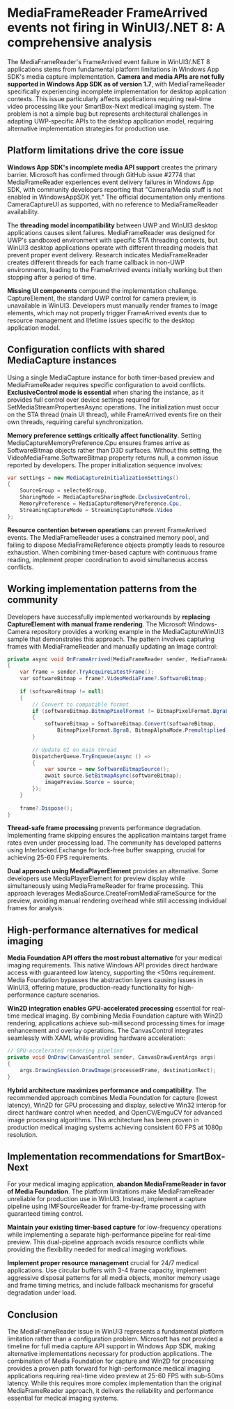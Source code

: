 # MediaFrameReader FrameArrived events not firing in WinUI3/.NET 8: A comprehensive analysis

The MediaFrameReader's FrameArrived event failure in WinUI3/.NET 8 applications stems from fundamental platform limitations in Windows App SDK's media capture implementation. **Camera and media APIs are not fully supported in Windows App SDK as of version 1.7**, with MediaFrameReader specifically experiencing incomplete implementation for desktop application contexts. This issue particularly affects applications requiring real-time video processing like your SmartBox-Next medical imaging system. The problem is not a simple bug but represents architectural challenges in adapting UWP-specific APIs to the desktop application model, requiring alternative implementation strategies for production use.

## Platform limitations drive the core issue

**Windows App SDK's incomplete media API support** creates the primary barrier. Microsoft has confirmed through GitHub issue #2774 that MediaFrameReader experiences event delivery failures in Windows App SDK, with community developers reporting that "Camera/Media stuff is not enabled in WindowsAppSDK yet." The official documentation only mentions CameraCaptureUI as supported, with no reference to MediaFrameReader availability.

The **threading model incompatibility** between UWP and WinUI3 desktop applications causes silent failures. MediaFrameReader was designed for UWP's sandboxed environment with specific STA threading contexts, but WinUI3 desktop applications operate with different threading models that prevent proper event delivery. Research indicates MediaFrameReader creates different threads for each frame callback in non-UWP environments, leading to the FrameArrived events initially working but then stopping after a period of time.

**Missing UI components** compound the implementation challenge. CaptureElement, the standard UWP control for camera preview, is unavailable in WinUI3. Developers must manually render frames to Image elements, which may not properly trigger FrameArrived events due to resource management and lifetime issues specific to the desktop application model.

## Configuration conflicts with shared MediaCapture instances

Using a single MediaCapture instance for both timer-based preview and MediaFrameReader requires specific configuration to avoid conflicts. **ExclusiveControl mode is essential** when sharing the instance, as it provides full control over device settings required for SetMediaStreamPropertiesAsync operations. The initialization must occur on the STA thread (main UI thread), while FrameArrived events fire on their own threads, requiring careful synchronization.

**Memory preference settings critically affect functionality**. Setting MediaCaptureMemoryPreference.Cpu ensures frames arrive as SoftwareBitmap objects rather than D3D surfaces. Without this setting, the VideoMediaFrame.SoftwareBitmap property returns null, a common issue reported by developers. The proper initialization sequence involves:

```csharp
var settings = new MediaCaptureInitializationSettings()
{
    SourceGroup = selectedGroup,
    SharingMode = MediaCaptureSharingMode.ExclusiveControl,
    MemoryPreference = MediaCaptureMemoryPreference.Cpu,
    StreamingCaptureMode = StreamingCaptureMode.Video
};
```

**Resource contention between operations** can prevent FrameArrived events. The MediaFrameReader uses a constrained memory pool, and failing to dispose MediaFrameReference objects promptly leads to resource exhaustion. When combining timer-based capture with continuous frame reading, implement proper coordination to avoid simultaneous access conflicts.

## Working implementation patterns from the community

Developers have successfully implemented workarounds by **replacing CaptureElement with manual frame rendering**. The Microsoft Windows-Camera repository provides a working example in the MediaCaptureWinUI3 sample that demonstrates this approach. The pattern involves capturing frames with MediaFrameReader and manually updating an Image control:

```csharp
private async void OnFrameArrived(MediaFrameReader sender, MediaFrameArrivedEventArgs args)
{
    var frame = sender.TryAcquireLatestFrame();
    var softwareBitmap = frame?.VideoMediaFrame?.SoftwareBitmap;
    
    if (softwareBitmap != null)
    {
        // Convert to compatible format
        if (softwareBitmap.BitmapPixelFormat != BitmapPixelFormat.Bgra8)
        {
            softwareBitmap = SoftwareBitmap.Convert(softwareBitmap, 
                BitmapPixelFormat.Bgra8, BitmapAlphaMode.Premultiplied);
        }
        
        // Update UI on main thread
        DispatcherQueue.TryEnqueue(async () =>
        {
            var source = new SoftwareBitmapSource();
            await source.SetBitmapAsync(softwareBitmap);
            imagePreview.Source = source;
        });
    }
    
    frame?.Dispose();
}
```

**Thread-safe frame processing** prevents performance degradation. Implementing frame skipping ensures the application maintains target frame rates even under processing load. The community has developed patterns using Interlocked.Exchange for lock-free buffer swapping, crucial for achieving 25-60 FPS requirements.

**Dual approach using MediaPlayerElement** provides an alternative. Some developers use MediaPlayerElement for preview display while simultaneously using MediaFrameReader for frame processing. This approach leverages MediaSource.CreateFromMediaFrameSource for the preview, avoiding manual rendering overhead while still accessing individual frames for analysis.

## High-performance alternatives for medical imaging

**Media Foundation API offers the most robust alternative** for your medical imaging requirements. This native Windows API provides direct hardware access with guaranteed low latency, supporting the <50ms requirement. Media Foundation bypasses the abstraction layers causing issues in WinUI3, offering mature, production-ready functionality for high-performance capture scenarios.

**Win2D integration enables GPU-accelerated processing** essential for real-time medical imaging. By combining Media Foundation capture with Win2D rendering, applications achieve sub-millisecond processing times for image enhancement and overlay operations. The CanvasControl integrates seamlessly with XAML while providing hardware acceleration:

```csharp
// GPU-accelerated rendering pipeline
private void OnDraw(CanvasControl sender, CanvasDrawEventArgs args)
{
    args.DrawingSession.DrawImage(processedFrame, destinationRect);
}
```

**Hybrid architecture maximizes performance and compatibility**. The recommended approach combines Media Foundation for capture (lowest latency), Win2D for GPU processing and display, selective Win32 interop for direct hardware control when needed, and OpenCV/EmguCV for advanced image processing algorithms. This architecture has been proven in production medical imaging systems achieving consistent 60 FPS at 1080p resolution.

## Implementation recommendations for SmartBox-Next

For your medical imaging application, **abandon MediaFrameReader in favor of Media Foundation**. The platform limitations make MediaFrameReader unreliable for production use in WinUI3. Instead, implement a capture pipeline using IMFSourceReader for frame-by-frame processing with guaranteed timing control.

**Maintain your existing timer-based capture** for low-frequency operations while implementing a separate high-performance pipeline for real-time preview. This dual-pipeline approach avoids resource conflicts while providing the flexibility needed for medical imaging workflows.

**Implement proper resource management** crucial for 24/7 medical applications. Use circular buffers with 3-4 frame capacity, implement aggressive disposal patterns for all media objects, monitor memory usage and frame timing metrics, and include fallback mechanisms for graceful degradation under load.

## Conclusion

The MediaFrameReader issue in WinUI3 represents a fundamental platform limitation rather than a configuration problem. Microsoft has not provided a timeline for full media capture API support in Windows App SDK, making alternative implementations necessary for production applications. The combination of Media Foundation for capture and Win2D for processing provides a proven path forward for high-performance medical imaging applications requiring real-time video preview at 25-60 FPS with sub-50ms latency. While this requires more complex implementation than the original MediaFrameReader approach, it delivers the reliability and performance essential for medical imaging systems.